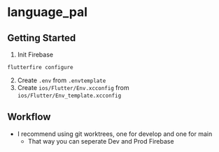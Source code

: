 # language_pal

## Getting Started
1. Init Firebase
```
flutterfire configure
```
2. Create `.env` from `.envtemplate`
3. Create `ios/Flutter/Env.xcconfig` from `ios/Flutter/Env_template.xcconfig`

## Workflow
- I recommend using git worktrees, one for develop and one for main
    - That way you can seperate Dev and Prod Firebase
